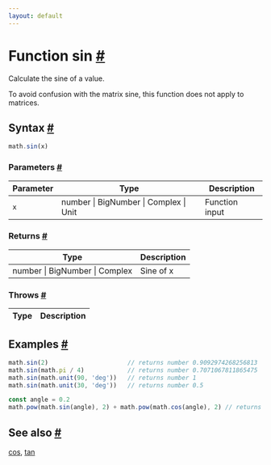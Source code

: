 ```yaml
---
layout: default
---
```


<!-- Note: This file is automatically generated from source code comments. Changes made in this file will be overridden. -->

<h1 id="function-sin">Function sin <a href="#function-sin" title="Permalink">#</a></h1>

Calculate the sine of a value.

To avoid confusion with the matrix sine, this function does not apply
to matrices.


<h2 id="syntax">Syntax <a href="#syntax" title="Permalink">#</a></h2>

```js
math.sin(x)
```

<h3 id="parameters">Parameters <a href="#parameters" title="Permalink">#</a></h3>

Parameter | Type | Description
--------- | ---- | -----------
`x` | number &#124; BigNumber &#124; Complex &#124; Unit | Function input

<h3 id="returns">Returns <a href="#returns" title="Permalink">#</a></h3>

Type | Description
---- | -----------
number &#124; BigNumber &#124; Complex | Sine of x


<h3 id="throws">Throws <a href="#throws" title="Permalink">#</a></h3>

Type | Description
---- | -----------


<h2 id="examples">Examples <a href="#examples" title="Permalink">#</a></h2>

```js
math.sin(2)                      // returns number 0.9092974268256813
math.sin(math.pi / 4)            // returns number 0.7071067811865475
math.sin(math.unit(90, 'deg'))   // returns number 1
math.sin(math.unit(30, 'deg'))   // returns number 0.5

const angle = 0.2
math.pow(math.sin(angle), 2) + math.pow(math.cos(angle), 2) // returns number 1
```


<h2 id="see-also">See also <a href="#see-also" title="Permalink">#</a></h2>

[cos](cos.html),
[tan](tan.html)
